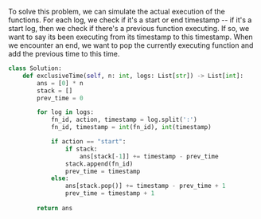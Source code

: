 To solve this problem, we can simulate the actual execution of the functions.
For each log, we check if it's a start or end timestamp -- if it's a start log, then we check if there's a previous function executing. If so, we want to say its been executing from its timestamp to this timestamp. When we encounter an end, we want to pop the currently executing function and add the previous time to this time.

```python
class Solution:
    def exclusiveTime(self, n: int, logs: List[str]) -> List[int]:
        ans = [0] * n
        stack = []
        prev_time = 0

        for log in logs:
            fn_id, action, timestamp = log.split(':')
            fn_id, timestamp = int(fn_id), int(timestamp)

            if action == "start":
                if stack:
                    ans[stack[-1]] += timestamp - prev_time 
                stack.append(fn_id)
                prev_time = timestamp
            else:
                ans[stack.pop()] += timestamp - prev_time + 1
                prev_time = timestamp + 1
        
        return ans
```